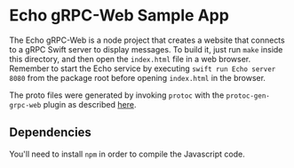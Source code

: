 # Echo gRPC-Web Sample App

The Echo gRPC-Web is a node project that creates a website that
connects to a gRPC Swift server to display messages. To build
it, just run `make` inside this directory, and then open the
`index.html` file in a web browser. Remember to start the Echo
service by executing `swift run Echo server 8080` from the package
root before opening `index.html` in the browser.

The proto files were generated by invoking `protoc` with the
`protoc-gen-grpc-web` plugin as described
[here](https://github.com/grpc/grpc-web/tree/master/net/grpc/gateway/examples/helloworld#generate-protobuf-messages-and-client-service-stub).

## Dependencies

You'll need to install `npm` in order to compile the Javascript
code.

